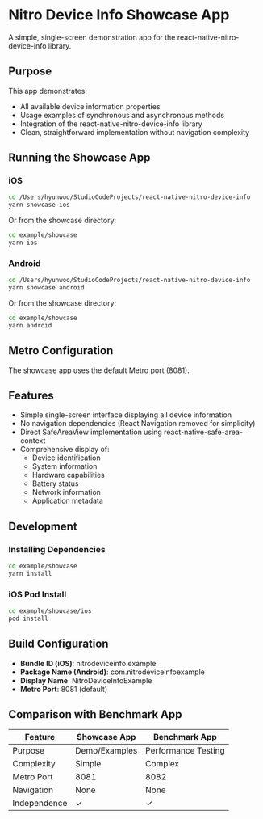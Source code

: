 # Nitro Device Info Showcase App

A simple, single-screen demonstration app for the react-native-nitro-device-info library.

## Purpose

This app demonstrates:
- All available device information properties
- Usage examples of synchronous and asynchronous methods
- Integration of the react-native-nitro-device-info library
- Clean, straightforward implementation without navigation complexity

## Running the Showcase App

### iOS

```bash
cd /Users/hyunwoo/StudioCodeProjects/react-native-nitro-device-info
yarn showcase ios
```

Or from the showcase directory:

```bash
cd example/showcase
yarn ios
```

### Android

```bash
cd /Users/hyunwoo/StudioCodeProjects/react-native-nitro-device-info
yarn showcase android
```

Or from the showcase directory:

```bash
cd example/showcase
yarn android
```

## Metro Configuration

The showcase app uses the default Metro port (8081).

## Features

- Simple single-screen interface displaying all device information
- No navigation dependencies (React Navigation removed for simplicity)
- Direct SafeAreaView implementation using react-native-safe-area-context
- Comprehensive display of:
  - Device identification
  - System information
  - Hardware capabilities
  - Battery status
  - Network information
  - Application metadata

## Development

### Installing Dependencies

```bash
cd example/showcase
yarn install
```

### iOS Pod Install

```bash
cd example/showcase/ios
pod install
```

## Build Configuration

- **Bundle ID (iOS)**: nitrodeviceinfo.example
- **Package Name (Android)**: com.nitrodeviceinfoexample
- **Display Name**: NitroDeviceInfoExample
- **Metro Port**: 8081 (default)

## Comparison with Benchmark App

| Feature | Showcase App | Benchmark App |
|---------|-------------|---------------|
| Purpose | Demo/Examples | Performance Testing |
| Complexity | Simple | Complex |
| Metro Port | 8081 | 8082 |
| Navigation | None | None |
| Independence | ✓ | ✓ |
